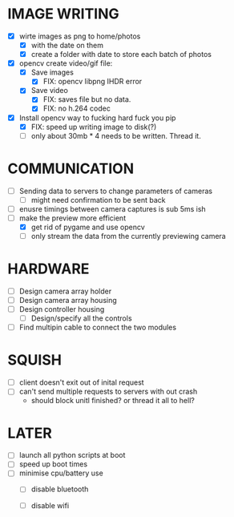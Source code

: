 
# IMAGE WRITING
- [x] wirte images as png to home/photos
  - [x] with the date on them
  - [x] create a folder with date to store each batch of photos
- [x] opencv create video/gif file:
  - [x] Save images
    - [x] FIX: opencv libpng IHDR error
  - [x] Save video 
    - [x] FIX: saves file but no data.
    - [x] FIX: no h.264 codec
- [x] Install opencv way to fucking hard fuck you pip
  - [x] FIX: speed up writing image to disk(?)
  - [ ] only about 30mb * 4 needs to be written. Thread it. 

# COMMUNICATION 
- [ ] Sending data to servers to change parameters of cameras 
  - [ ] might need confirmation to be sent back
- [ ] enusre timings between camera captures is sub 5ms ish
- [ ] make the preview more efficient 
  - [x] get rid of pygame and use opencv
  - [ ] only stream the data from the currently previewing camera 

# HARDWARE
- [ ] Design camera array holder
- [ ] Design camera array housing
- [ ] Design controller housing
  - [ ] Design/specify all the controls
- [ ] Find multipin cable to connect the two modules

# SQUISH
- [ ] client doesn't exit out of inital request
- [ ] can't send multiple requests to servers with out crash 
  - should block unitl finished? or thread it all to hell?

# LATER
- [ ] launch all python scripts at boot
- [ ] speed up boot times
- [ ] minimise cpu/battery use
  - [ ] disable bluetooth
  - [ ] disable wifi

